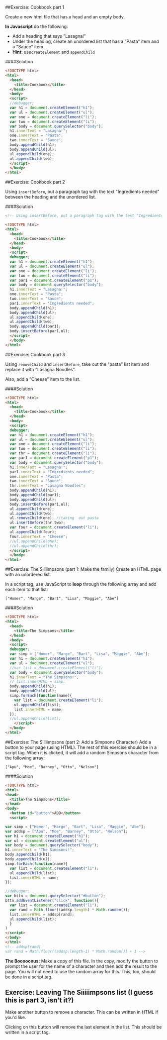 ##Exercise: Cookbook part 1

Create a new html file that has a head and an empty body.

**In Javascript** do the following:
  - Add a heading that says "Lasagna!"
  - Under the heading, create an unordered list that has a "Pasta" item and a "Sauce" item.
  - **Hint**: use```createElement``` and ```appendChild```

####Solution
```html
<!DOCTYPE html>
<html>
  <head>
    <title>Cookbook</title>
  </head>
  <body>
  <script>
  //debugger;
  var h1 = document.createElement("h1");
  var ul = document.createElement("ul");
  var one = document.createElement("li");
  var two = document.createElement("li");
  var body = document.querySelector("body");
  h1.innerText = "Lasagna!";
  one.innerText = "Pasta";
  two.innerText = "Sauce";
  body.appendChild(h1);
  body.appendChild(ul);
  ul.appendChild(one);
  ul.appendChild(two);
  </script>
  </body>
</html>
```

##Exercise: Cookbook part 2

Using ```insertBefore```, put a paragraph tag with the text "Ingredients needed" between the heading and the unordered list.

####Solution
```html
<!-- Using insertBefore, put a paragraph tag with the text "Ingredients needed" between the heading and the unordered list. -->

<!DOCTYPE html>
<html>
  <head>
    <title>Cookbook</title>
  </head>
  <body>
  <script>
  debugger;
  var h1 = document.createElement("h1");
  var ul = document.createElement("ul");
  var one = document.createElement("li");
  var two = document.createElement("li");
  var par1 = document.createElement("p1");
  var body = document.querySelector("body");
  h1.innerText = "Lasagna!";
  one.innerText = "Pasta";
  two.innerText = "Sauce";
  par1.innerText = "Ingredients needed";
  body.appendChild(h1);
  body.appendChild(ul);
  ul.appendChild(one);
  ul.appendChild(two);
  body.appendChild(par1);
  body.insertBefore(par1,ul);
  </script>
  </body>
</html>
```

##Exercise: Cookbook part 3

Using ```removeChild``` and ```insertBefore```, take out the "pasta" list item and replace it with "Lasagna Noodles".

Also, add a "Cheese" item to the list.

####Solution
```html
<!DOCTYPE html>
<html>
  <head>
    <title>Cookbook</title>
  </head>
  <body>
  <script>
  debugger;
  var h1 = document.createElement("h1");
  var ul = document.createElement("ul");
  var one = document.createElement("li");
  var two = document.createElement("li");
  var thr = document.createElement("li");
  var par1 = document.createElement("p1");
  var body = document.querySelector("body");
  h1.innerText = "Lasagna!";
  par1.innerText = "Ingredients needed";
  one.innerText = "Pasta";
  two.innerText = "Sauce";
  thr.innerText = "Lasagna Noodles";
  body.appendChild(h1);
  body.appendChild(par1);
  body.appendChild(ul);
  body.insertBefore(par1,ul);
  ul.appendChild(one);
  ul.appendChild(two);
  ul.removeChild(one); //taking  out pasta
  ul.insertBefore(thr,two);
  var four = document.createElement("li");
  ul.appendChild(four);
  four.innerText = "Cheese";
  //ul.appendChild(one);
  //ul.appendChild(thr);
  </script>
  </body>
</html>
```

##Exercise: The Siiiiimpsons (part 1: Make the family)
Create an HTML page with an unordered list.

In a script tag, use JavaScript to **loop** through the following array and add each item to that list:  

```
["Homer", "Marge", "Bart", "Lisa", "Maggie", "Abe"]
```

####Solution
```html
<!DOCTYPE html>
<html>
  <head>
    <title>The Simpsons</title>
  </head>
  <body>
  <script>
  debugger;
  var simp = ["Homer", "Marge", "Bart", "Lisa", "Maggie", "Abe"];
  var h1 = document.createElement("h1");
  var ul = document.createElement("ul");
  //var list = document.createElement("li");
  var body = document.querySelector("body");
  h1.innerText = "The Simpsons!";
  // list.innerHTML = simp;
  body.appendChild(h1);
  body.appendChild(ul);
  simp.forEach(function(name){
    var list = document.createElement("li");
    ul.appendChild(list);
    list.innerHTML = name;
  });
  //ul.appendChild(list);
    </script>
  </body>
</html>
```

##Exercise: The Siiiiimpsons (part 2: Add a Simpsons Character)
Add a button to your page (using HTML).
The rest of this exercise should be in a script tag.
When it is clicked, it will add a random Simpsons character from the following array:

```
["Apu", "Moe", "Barney", "Otto", "Nelson"]
```


####Solution
```html
<!DOCTYPE html>
<html>
<head>
  <title>The Simpsons</title>
</head>
<body>
  <button id="button">ADD</button>
  <script>

var simp = ["Homer", "Marge", "Bart", "Lisa", "Maggie", "Abe"];
var addsp = ["Apu", "Moe", "Barney", "Otto", "Nelson"];
var h1 = document.createElement("h1");
var ul = document.createElement("ul");
var body = document.querySelector("body");
h1.innerText = "The Simpsons!";
body.appendChild(h1);
body.appendChild(ul);
simp.forEach(function(name){
  var list = document.createElement("li");
  ul.appendChild(list);
  list.innerHTML = name;
});

//debugger;
var bttn = document.querySelector("#button");
bttn.addEventListener("click", function(){
  var list = document.createElement("li");
  var rand = Math.floor((addsp.length) * Math.random());
  list.innerHTML = addsp[rand];
  ul.appendChild(list);
  }
)
</script>
</body>
</html>
<!-- addsp[rand]
var rand = Math.floor((addsp.length-1) * Math.random()) + 1 -->
```

**The Booooonus:** Make a copy of this file.  In the copy, modify the button to prompt the user for the name of a character and then add the result to the page.  You will not need to use the random array for this. This, too, should be done in a script tag.

## Exercise: Leaving The Siiiiimpsons list (I guess this is part 3, isn't it?)
Make another button to remove a character. This can be written in HTML if you'd like.

Clicking on this button will remove the last element in the list. This should be written in a script tag.
